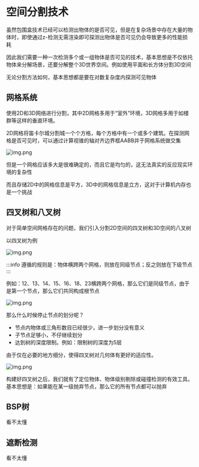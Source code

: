 # 空间分割技术

虽然包围盒技术已经可以检测出物体的是否可见，但是在复杂场景中存在大量的物体时，即使通过z-检测无需渲染即可探测出物体是否可见仍会导致更多的性能损耗

因此我们需要一种一次检测多个或一组物体是否可见的技术，基本思想是不仅依托物体来分解场景，还要分解整个3D世界空间。例如使用平面和长方体分割3D空间

无论分割方法如何，基本思想都是要在对数复杂度内探测可见物体

## 网格系统

使用2D和3D网络进行分割，其中2D网格多用于“室外”环境，3D网格多用于如楼群等这样的垂直环境。

2D网格将笛卡尔城分割城一个个方格，每个方格中有一个或多个建筑。在探测网格是否可见时，可以通过计算视锥的轴对齐边界框AABB并于网格系统做交集

![img.png](/imgs/visual/3d-math/visibility-check-2.png)

但是一个网格应该多大是很难确定的，而且它是均匀的，这无法真实的反应现实环境的复杂性

而且存储2D中的网格信息是平方，3D中的网格信息是立方，这对于计算机内存也是一个挑战

## 四叉树和八叉树

对于简单空间网格存在的问题，我们引入分割2D空间的四叉树和3D空间的八叉树

以四叉树为例

![img.png](/imgs/visual/3d-math/visibility-check-3.png)

:::info
遵循的规则是：物体横跨两个网格，则放在同级节点；反之则放在下级节点
:::

例如：12、13、14、15、16、18、23横跨两个网格，那么它们是同级节点，由于是第一个节点，那么它们共同构成根节点

![img.png](/imgs/visual/3d-math/visibility-check-4.png)

那么什么时候停止节点的划分呢？

- 节点内物体或三角形数目已经很少，进一步划分没有意义
- 子节点足够小，不仔继续划分
- 达到树的深度限制。例如：限制树的深度为5层

由于仅在必要的地方细分，使得四叉树对几何体有更好的适应性。

![img.png](/imgs/visual/3d-math/visibility-check-5.png)

构建好四叉树之后，我们就有了定位物体、物体级别剔除或碰撞检测的有效工具。基本思想是：如果能在某一级抛弃节点，那么它的所有节点都可以抛弃

## BSP树

看不太懂

## 遮断检测

看不太懂
